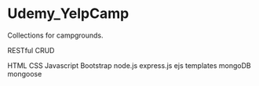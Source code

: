 # Udemy_YelpCamp

Collections for campgrounds.

RESTful CRUD

HTML
CSS
Javascript
Bootstrap
node.js
express.js
ejs templates
mongoDB
mongoose

